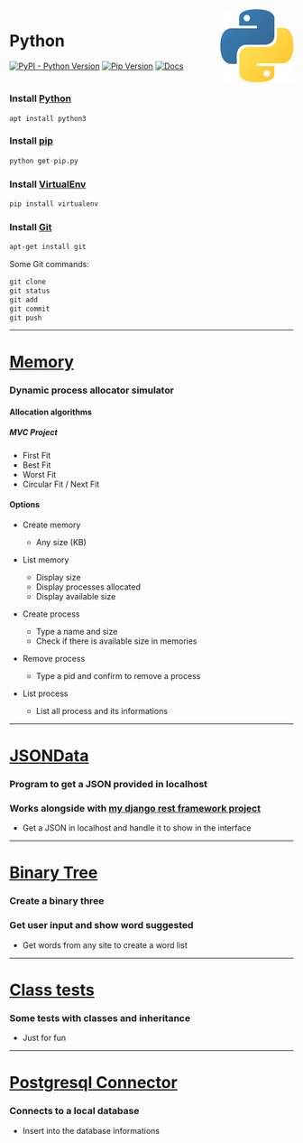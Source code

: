<img align="right" width="130" height="130" src="/others/media/python_snake_logo.png">

# Python

[![PyPI - Python Version](https://img.shields.io/pypi/pyversions/Django.svg)](https://www.python.org/downloads/) [![Pip Version](https://warehouse-camo.cmh1.psfhosted.org/cd7ef4975d71b4a87a35b3c01b5b1ec8481c4549/68747470733a2f2f696d672e736869656c64732e696f2f707970692f762f7069702e737667)](https://pypi.org/project/pip/) [![Docs](https://img.shields.io/badge/docs-check%20out-brightgreen.svg)](https://docs.python.org/3/)

# 

### Install [Python](https://www.python.org/)
```base
apt install python3
```

### Install [pip](https://pypi.org/project/pip/)
```python
python get-pip.py
```

### Install [VirtualEnv](https://virtualenv.pypa.io/en/stable/)
```python
pip install virtualenv
``` 

### Install [Git](https://git-scm.com/)
```bash
apt-get install git
```
Some Git commands:
```commandline
git clone
git status
git add
git commit
git push
```

-----

# [Memory](https://github.com/eduschadesoares/pythonCodes/tree/master/pythonCodes/Memory)
### Dynamic process allocator simulator
#### Allocation algorithms
##### MVC Project

- First Fit
- Best Fit 
- Worst Fit
- Circular Fit / Next Fit

#### Options

* Create memory
    * Any size (KB)
* List memory
    * Display size
    * Display processes allocated
    * Display available size
    
* Create process
    * Type a name and size
    * Check if there is available size in memories
    
* Remove process
    * Type a pid and confirm to remove a process
   
* List process
    * List all process and its informations
    
-----

# [JSONData](https://github.com/eduschadesoares/pythonCodes/tree/master/pythonCodes/JSONData)
### Program to get a JSON provided in localhost
### Works alongside with [my django rest framework project](https://github.com/eduschadesoares/djangoMusicWebService)

* Get a JSON in localhost and handle it to show in the interface

-----

# [Binary Tree](https://github.com/eduschadesoares/pythonCodes/tree/master/pythonCodes/Binary%20Tree)
### Create a binary three
### Get user input and show word suggested

* Get words from any site to create a word list

-----

# [Class tests](https://github.com/eduschadesoares/pythonCodes/tree/master/pythonCodes/Classes)
### Some tests with classes and inheritance

* Just for fun

-----

# [Postgresql Connector](https://github.com/eduschadesoares/pythonCodes/tree/master/pythonCodes/Postgresql%20Connection)
### Connects to a local database

* Insert into the database informations
